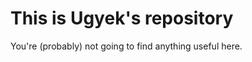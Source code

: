 # This is Ugyek's repository
You're (probably) not going to find anything useful here.

<!---
ugyek/ugyek is a ✨ special ✨ repository because its `README.md` (this file) appears on your GitHub profile.
You can click the Preview link to take a look at your changes.
--->
